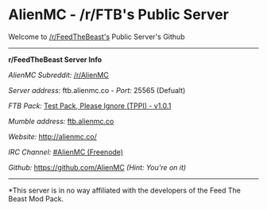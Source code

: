 AlienMC - /r/FTB's Public Server
===

Welcome to [/r/FeedTheBeast's](http://www.FeedTheBeast.reddit.com) Public Server's Github

---

**r/FeedTheBeast Server Info**

*AlienMC Subreddit:* [/r/AlienMC](http://www.reddit.com/r/alienmc)

*Server address:* ftb.alienmc.co - *Port:* 25565 (Defualt)

*FTB Pack:* [Test Pack, Please Ignore (TPPI) - v1.0.1](http://TestPackPleaseIgnore.reddit.com)

*Mumble address:* [ftb.alienmc.co](mumble://ftb.alienmc.co)

*Website:* http://alienmc.co/

*IRC Channel:* [#AlienMC (Freenode)](http://goo.gl/uf3Dou)

*Github:* https://github.com/AlienMC *(Hint: You're on it)*

---

*This server is in no way affiliated with the developers of the Feed The Beast Mod Pack.

